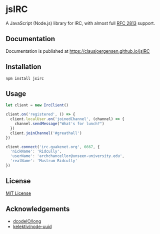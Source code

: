 # jsIRC

A JavaScript (Node.js) library for IRC, with almost full [RFC 2813](https://tools.ietf.org/html/rfc2813) support.

## Documentation

Documentation is published at https://clausjoergensen.github.io/jsIRC

## Installation

```shell
npm install jsirc
```

## Usage

```javascript
let client = new IrcClient()

client.on('registered', () => {
  client.localUser.on('joinedChannel', (channel) => {
    channel.sendMessage("What's for lunch?")
  })
  client.joinChannel('#greathall')
}) 

client.connect('irc.quakenet.org', 6667, {
  'nickName': 'Ridcully',
  'userName': 'archchancellor@unseen-university.edu',
  'realName': 'Mustrum Ridcully'
})
```

## License

[MIT License](LICENSE.txt)

## Acknowledgements

- [dcodeIO/long](https://github.com/dcodeIO/long)
- [kelektiv/node-uuid](https://github.com/kelektiv/node-uuid)
